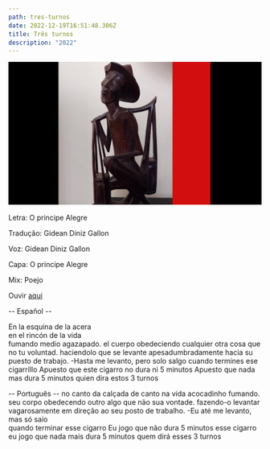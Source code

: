 ```yaml
---
path: tres-turnos
date: 2022-12-19T16:51:48.306Z
title: Três turnos
description: "2022"
---
```

![](../assets/tres-turnos.png)

Letra: O principe Alegre

Tradução: Gidean Diniz Gallon

Voz: Gidean Diniz Gallon

Capa: O principe Alegre


Mix: Poejo

O﻿uvir [aqui](https://www.youtube.com/watch?v=pESK6QoZLRE)


-- Español --

En la esquina de la acera  
en el rincón de la vida  
fumando medio agazapado. 
el cuerpo obedeciendo cualquier otra cosa que no tu voluntad. 
haciendolo que se levante apesadumbradamente hacia su puesto de trabajo. 
-Hasta me levanto, pero solo salgo cuando termines ese cigarrillo 
Apuesto que este cigarro no dura ni 5 minutos 
Apuesto que nada mas dura 5 minutos 
quien dira estos 3 turnos 
 
 -- Português --
no canto da calçada 
de canto na vida 
acocadinho fumando. 
seu corpo obedecendo 
outro algo que não sua vontade. 
fazendo-o levantar vagarosamente 
em direção ao seu posto de trabalho. 
-Eu até me levanto, mas só saio  
quando terminar esse cigarro 
Eu jogo que não dura 5 minutos esse cigarro 
eu jogo que nada mais dura 5 minutos 
quem dirá esses 3 turnos